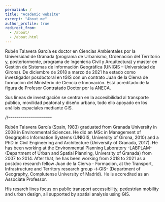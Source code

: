```yaml
---
permalink: /
title: "Academic website"
excerpt: "About me"
author_profile: true
redirect_from:
  - /about/
  - /about.html
---
```


Rubén Talavera García es doctor en Ciencias Ambientales por la Universidad de Granada (programa de Urbanismo, Ordenación del Territorio y, posteriormente, programa de Ingeniería Civil y Arquitectura) y máster en Gestión de Sistemas de Información Geográfica (UNIGIS – Universidad de Girona). De diciembre de 2018 a marzo de 2021 ha estado como investigador posdoctoral en tGIS con un contrato Juan de la Cierva de formación del Ministerio de Ciencia e Innovación. Está acreditado de la figura de Profesor Contratado Doctor por la ANECA.

Sus líneas de investigación se centran en la accesibilidad al transporte público, movilidad peatonal y diseño urbano, todo ello apoyado en los análisis espaciales mediante GIS.

//----------------------

Rubén Talavera García (Spain, 1983) graduated from Granada University in 2008 in Environmental Sciences. He did an MSc in Management of Geographic Information Systems (UNIGIS, University of Girona, 2010) and a PhD in Civil Engineering and Architecture (University of Granada, 2017). He has been working at the Environmental Planning Laboratory -LABPLAM- (Department of Urban and Spatial Planning, University of Granada) from 2007 to 2014. After that, he has been working from 2018 to 2021 as a postdoc research fellow Juan de la Cierva - Formacion, at the Transport, Infrastructure and Territory research group -t-GIS- (Department of Geography, Complutense University of Madrid). He is accredited as an Associate Professor.

His resarch lines focus on public transport accessibility, pedestrian mobility and urban design, all supported by spatial analysis using GIS.

